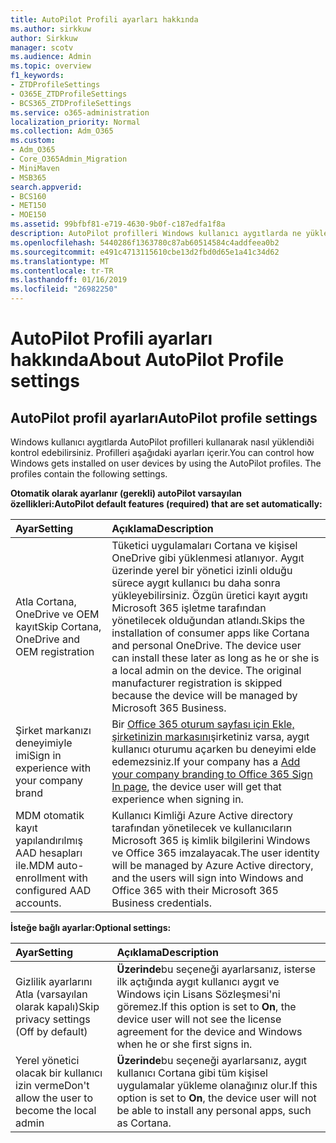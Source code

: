 ```yaml
---
title: AutoPilot Profili ayarları hakkında
ms.author: sirkkuw
author: Sirkkuw
manager: scotv
ms.audience: Admin
ms.topic: overview
f1_keywords:
- ZTDProfileSettings
- O365E_ZTDProfileSettings
- BCS365_ZTDProfileSettings
ms.service: o365-administration
localization_priority: Normal
ms.collection: Adm_O365
ms.custom:
- Adm_O365
- Core_O365Admin_Migration
- MiniMaven
- MSB365
search.appverid:
- BCS160
- MET150
- MOE150
ms.assetid: 99bfbf81-e719-4630-9b0f-c187edfa1f8a
description: AutoPilot profilleri Windows kullanıcı aygıtlarda ne yüklendiði denetlemenize yardımcı olur. Varsayılan profilleri içerir ve isteğe bağlı ayarlar Cortana yükleme atlamak istiyor.
ms.openlocfilehash: 5440286f1363780c87ab60514584c4addfeea0b2
ms.sourcegitcommit: e491c4713115610cbe13d2fbd0d65e1a41c34d62
ms.translationtype: MT
ms.contentlocale: tr-TR
ms.lasthandoff: 01/16/2019
ms.locfileid: "26982250"
---
```

# <a name="about-autopilot-profile-settings"></a><span data-ttu-id="239d3-104">AutoPilot Profili ayarları hakkında</span><span class="sxs-lookup"><span data-stu-id="239d3-104">About AutoPilot Profile settings</span></span>

## <a name="autopilot-profile-settings"></a><span data-ttu-id="239d3-105">AutoPilot profil ayarları</span><span class="sxs-lookup"><span data-stu-id="239d3-105">AutoPilot profile settings</span></span>

<span data-ttu-id="239d3-p102">Windows kullanıcı aygıtlarda AutoPilot profilleri kullanarak nasıl yüklendiði kontrol edebilirsiniz. Profilleri aşağıdaki ayarları içerir.</span><span class="sxs-lookup"><span data-stu-id="239d3-p102">You can control how Windows gets installed on user devices by using the AutoPilot profiles. The profiles contain the following settings.</span></span>
  
 <span data-ttu-id="239d3-108">**Otomatik olarak ayarlanır (gerekli) autoPilot varsayılan özellikleri:**</span><span class="sxs-lookup"><span data-stu-id="239d3-108">**AutoPilot default features (required) that are set automatically:**</span></span>
  
|<span data-ttu-id="239d3-109">**Ayar**</span><span class="sxs-lookup"><span data-stu-id="239d3-109">**Setting**</span></span>|<span data-ttu-id="239d3-110">**Açıklama**</span><span class="sxs-lookup"><span data-stu-id="239d3-110">**Description**</span></span>|
|:-----|:-----|
|<span data-ttu-id="239d3-111">Atla Cortana, OneDrive ve OEM kayıt</span><span class="sxs-lookup"><span data-stu-id="239d3-111">Skip Cortana, OneDrive and OEM registration</span></span>  <br/> |<span data-ttu-id="239d3-p103">Tüketici uygulamaları Cortana ve kişisel OneDrive gibi yüklenmesi atlanıyor. Aygıt üzerinde yerel bir yönetici izinli olduğu sürece aygıt kullanıcı bu daha sonra yükleyebilirsiniz. Özgün üretici kayıt aygıtı Microsoft 365 işletme tarafından yönetilecek olduğundan atlandı.</span><span class="sxs-lookup"><span data-stu-id="239d3-p103">Skips the installation of consumer apps like Cortana and personal OneDrive. The device user can install these later as long as he or she is a local admin on the device. The original manufacturer registration is skipped because the device will be managed by Microsoft 365 Business.</span></span>  <br/> |
|<span data-ttu-id="239d3-115">Şirket markanızı deneyimiyle imi</span><span class="sxs-lookup"><span data-stu-id="239d3-115">Sign in experience with your company brand</span></span>  <br/> |<span data-ttu-id="239d3-116">Bir [Office 365 oturum sayfası için Ekle, şirketinizin markasını](https://support.office.com/article/a1229cdb-ce19-4da5-90c7-2b9b146aef0a)şirketiniz varsa, aygıt kullanıcı oturumu açarken bu deneyimi elde edemezsiniz.</span><span class="sxs-lookup"><span data-stu-id="239d3-116">If your company has a [Add your company branding to Office 365 Sign In page](https://support.office.com/article/a1229cdb-ce19-4da5-90c7-2b9b146aef0a), the device user will get that experience when signing in.</span></span>  <br/> |
|<span data-ttu-id="239d3-117">MDM otomatik kayıt yapılandırılmış AAD hesapları ile.</span><span class="sxs-lookup"><span data-stu-id="239d3-117">MDM auto-enrollment with configured AAD accounts.</span></span>  <br/> |<span data-ttu-id="239d3-118">Kullanıcı Kimliği Azure Active directory tarafından yönetilecek ve kullanıcıların Microsoft 365 iş kimlik bilgilerini Windows ve Office 365 imzalayacak.</span><span class="sxs-lookup"><span data-stu-id="239d3-118">The user identity will be managed by Azure Active directory, and the users will sign into Windows and Office 365 with their Microsoft 365 Business credentials.</span></span>  <br/> |
   
 <span data-ttu-id="239d3-119">**İsteğe bağlı ayarlar:**</span><span class="sxs-lookup"><span data-stu-id="239d3-119">**Optional settings:**</span></span>
  
|<span data-ttu-id="239d3-120">**Ayar**</span><span class="sxs-lookup"><span data-stu-id="239d3-120">**Setting**</span></span>|<span data-ttu-id="239d3-121">**Açıklama**</span><span class="sxs-lookup"><span data-stu-id="239d3-121">**Description**</span></span>|
|:-----|:-----|
|<span data-ttu-id="239d3-122">Gizlilik ayarlarını Atla (varsayılan olarak kapalı)</span><span class="sxs-lookup"><span data-stu-id="239d3-122">Skip privacy settings (Off by default)</span></span>  <br/> |<span data-ttu-id="239d3-123">**Üzerinde**bu seçeneği ayarlarsanız, isterse ilk açtığında aygıt kullanıcı aygıt ve Windows için Lisans Sözleşmesi'ni göremez.</span><span class="sxs-lookup"><span data-stu-id="239d3-123">If this option is set to **On**, the device user will not see the license agreement for the device and Windows when he or she first signs in.</span></span>  <br/> |
|<span data-ttu-id="239d3-124">Yerel yönetici olacak bir kullanıcı izin verme</span><span class="sxs-lookup"><span data-stu-id="239d3-124">Don't allow the user to become the local admin</span></span>  <br/> |<span data-ttu-id="239d3-125">**Üzerinde**bu seçeneği ayarlarsanız, aygıt kullanıcı Cortana gibi tüm kişisel uygulamalar yükleme olanağınız olur.</span><span class="sxs-lookup"><span data-stu-id="239d3-125">If this option is set to **On**, the device user will not be able to install any personal apps, such as Cortana.</span></span>  <br/> |
   
